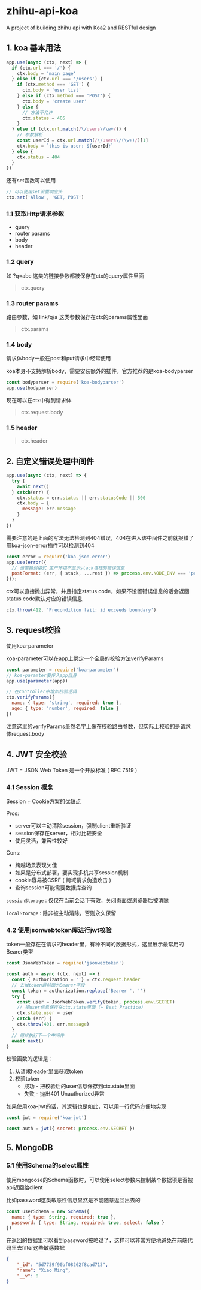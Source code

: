 # zhihu-api-koa

A project of building zhihu api with Koa2 and RESTful design

## 1. koa 基本用法

```js
app.use(async (ctx, next) => {
  if (ctx.url === '/') {
    ctx.body = 'main page'
  } else if (ctx.url === '/users') {
    if (ctx.method === 'GET') {
      ctx.body = 'user list'
    } else if (ctx.method === 'POST') {
      ctx.body = 'create user'
    } else {
      // 方法不允许
      ctx.status = 405 
    }
  } else if (ctx.url.match(/\/users\/\w+/)) {
    // 参数解析
    const userId = ctx.url.match(/\/users\/(\w+)/)[1]
    ctx.body = `this is user: ${userId}`
  } else {
    ctx.status = 404
  }
})
```

还有set函数可以使用

```js
// 可以使用set设置响应头
ctx.set('Allow', 'GET, POST')
```

### 1.1 获取Http请求参数

- query
- router params
- body
- header
  
### 1.2 query

如 ?q=abc 这类的链接参数都被保存在ctx的query属性里面
>ctx.query

### 1.3 router params

路由参数，如 link/q/a 这类参数保存在ctx的params属性里面
>ctx.params

### 1.4 body

请求体body一般在post和put请求中经常使用

koa本身不支持解析body，需要安装额外的插件，官方推荐的是koa-bodyparser

```js
const bodyparser = require('koa-bodyparser')
app.use(bodyparser)
```

现在可以在ctx中得到请求体
>ctx.request.body

### 1.5 header

>ctx.header

## 2. 自定义错误处理中间件

```js
app.use(async (ctx, next) => {
  try {
    await next()
  } catch(err) {
    ctx.status = err.status || err.statusCode || 500
    ctx.body = {
      message: err.message
    }
  }
})
```

需要注意的是上面的写法无法检测到404错误，404在进入该中间件之前就报错了
用koa-json-error插件可以检测到404

```js
const error = require('koa-json-error')
app.use(error({
  // 设置错误格式 生产环境不显示stack堆栈的错误信息
  postFormat: (err, { stack, ...rest }) => process.env.NODE_ENV === 'production' ? rest : { stack, ...rest }
}));
```

ctx可以直接抛出异常，并且指定status code，如果不设置错误信息的话会返回status code默认对应的错误信息

```js
ctx.throw(412, 'Precondition fail: id exceeds boundary')
```

## 3. request校验

使用koa-parameter

koa-parameter可以在app上绑定一个全局的校验方法verifyParams

```js
const parameter = require('koa-parameter')
// koa-paramter要传入app自身
app.use(parameter(app))

// 在controller中增加校验逻辑
ctx.verifyParams({
  name: { type: 'string', required: true },
  age: { type: 'number', required: false }
})
```

注意这里的verifyParams虽然名字上像在校验路由参数，但实际上校验的是请求体request.body

## 4. JWT 安全校验

JWT = JSON Web Token 是一个开放标准 ( RFC 7519 )

### 4.1 Session 概念

Session + Cookie方案的优缺点

Pros:

- server可以主动清除session，强制client重新验证
- session保存在server，相对比较安全
- 使用灵活，兼容性较好
  
Cons:

- 跨越场景表现欠佳
- 如果是分布式部署，要实现多机共享session机制
- cookie容易被CSRF ( 跨域请求伪造攻击 )
- 查询session可能需要数据库查询

`sessionStorage` : 仅仅在当前会话下有效，关闭页面或浏览器后被清除

`localStorage` : 除非被主动清除，否则永久保留

### 4.2 使用jsonwebtoken库进行jwt校验

token一般存在在请求的header里，有种不同的数据形式，这里展示最常用的Bearer类型

```js
const JsonWebToken = require('jsonwebtoken')

const auth = async (ctx, next) => {
  const { authorization = ''} = ctx.request.header
  // 去掉token最前面的Bearer字段
  const token = authorization.replace('Bearer ', '')
  try {
    const user = JsonWebToken.verify(token, process.env.SECRET)
    // 把user信息保存在ctx.state里面 (~ Best Practice)
    ctx.state.user = user
  } catch (err) {
    ctx.throw(401, err.message)
  }
  // 继续执行下一个中间件
  await next()
}
```

校验函数的逻辑是：

1. 从请求header里面获取token
2. 校验token
   - 成功 - 把校验后的user信息保存到ctx.state里面
   - 失败 - 抛出401 Unauthorized异常

如果使用koa-jwt的话，其逻辑也是如此，可以用一行代码方便地实现

```js
const jwt = require('koa-jwt')

const auth = jwt({ secret: process.env.SECRET })
```

## 5. MongoDB

### 5.1 使用Schema的select属性

使用mongoose的Schema函数时，可以使用select参数来控制某个数据项是否被api返回给client

比如password这类敏感性信息显然是不能随意返回出去的

```js
const userSchema = new Schema({
  name: { type: String, required: true },
  password: { type: String, required: true, select: false }
})
```

在返回的数据里可以看到password被略过了，这样可以非常方便地避免在前端代码里去filter这些敏感数据

```json
{
    "_id": "5d7739f90bf08262f8cad713",
    "name": "Xiao Ming",
    "__v": 0
}
```
